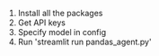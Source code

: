 1. Install all the packages
2. Get API keys
3. Specify model in config
4. Run 'streamlit run pandas_agent.py'